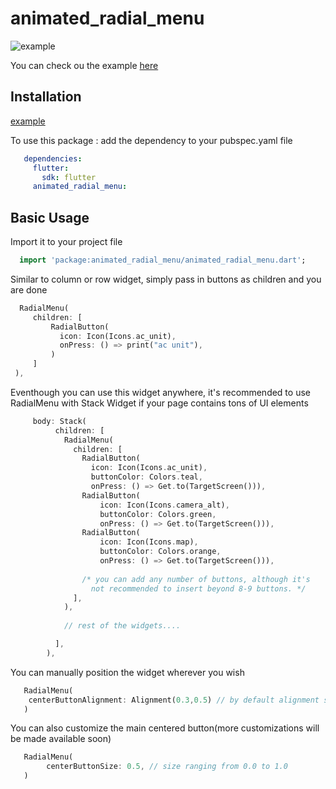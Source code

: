 # animated_radial_menu

![example](https://user-images.githubusercontent.com/67534990/124471528-98137680-ddba-11eb-91dc-c5d91053b3ed.gif)

You can check ou the example [here](https://github.com/sonykurian96/animated-radial-menu/blob/master/example/lib/main.dart)
## Installation

[example](https://github.com/sonykurian96/animated-radial-menu/blob/master/example/lib/main.dart)

To use this package : add the dependency to your pubspec.yaml file

```yaml
   dependencies:
     flutter:
       sdk: flutter
     animated_radial_menu:
```

## Basic Usage

Import it to your project file

```dart
  import 'package:animated_radial_menu/animated_radial_menu.dart';
```

Similar to column or row widget, simply pass in buttons as children and you are done
```dart
  RadialMenu(
     children: [
         RadialButton(
           icon: Icon(Icons.ac_unit),
           onPress: () => print("ac unit"),
         )
     ]
 ),
```

Eventhough you can use this widget anywhere, it's recommended to use RadialMenu with Stack Widget if your page contains tons of UI elements

```dart
     body: Stack(
          children: [
            RadialMenu(
              children: [
                RadialButton(
                  icon: Icon(Icons.ac_unit),
                  buttonColor: Colors.teal,
                  onPress: () => Get.to(TargetScreen())),
                RadialButton(
                    icon: Icon(Icons.camera_alt),
                    buttonColor: Colors.green,
                    onPress: () => Get.to(TargetScreen())),
                RadialButton(
                    icon: Icon(Icons.map),
                    buttonColor: Colors.orange,
                    onPress: () => Get.to(TargetScreen())),
                                 
                /* you can add any number of buttons, although it's 
                  not recommended to insert beyond 8-9 buttons. */
              ],
            ),
            
            // rest of the widgets....

          ],
        ),
```

You can manually position the widget wherever you wish
```dart
   RadialMenu(
    centerButtonAlignment: Alignment(0.3,0.5) // by default alignment set to Alignment.center
   )
```

You can also customize the main centered button(more customizations will be made available soon)
```dart
   RadialMenu(
        centerButtonSize: 0.5, // size ranging from 0.0 to 1.0
   )
```
